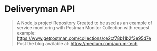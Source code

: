 # Deliveryman API

> A Node.js project
> Repository Created to be used as an example of service monitoring with Postman Monitor
> Collection with request example: https://www.getpostman.com/collections/de2cf78b11b2f3e95d7e
> Post the blog available at: https://medium.com/aurum-tech
